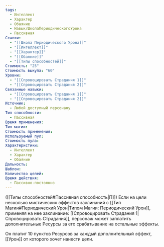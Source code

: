 ```yaml
---
tags:
  - Интеллект
  - Характер
  - Обаяние
  - Навык/ШколаПериодическогоУрона
  - Пассивная
Ссылки:
  - "[[Школа Периодического Урона]]"
  - "[[Интеллект]]"
  - "[[Характер]]"
  - "[[Обаяние]]"
  - "[[Типы способностей]]"
Стоимость: "25"
Стоимость выкупа: "60"
Уровни:
  - "[[Спровоцировать Страдания 1]]"
  - "[[Спровоцировать Страдания 2]]"
Связанные навыки:
  - "[[Спровоцировать Страдания 1]]"
  - "[[Спровоцировать Страдания 2]]"
Источник:
  - Любой доступный персонажу
Тип способности:
  - Пассивная
Время применения: 
Тип магии: 
Стоимость применения: 
Используемый пул: 
Стоимость пула: 
Характеристики:
  - Интеллект
  - Характер
  - Обаяние
Дальность: 
Шаблон: 
Количество целей: 
Время действия:
  - Пассивно-постоянно
---
```

([[Типы способностей#Пассивная способность|П]]) Если на цели несколько мистических эффектов заклинаний с [[Тип Магии#Периодический Урон|Типом Магии: Периодический Урон]], применяя на нее заклинание: [[Спровоцировать Страдания 1|Спровоцировать Страдания]], персонаж может заплатить дополнительные Ресурсы за его срабатывание на остальные эффекты.

Он платит 10 пунктов Ресурсов за каждый дополнительный эффект, [[Урон]] от которого хочет нанести цели. 